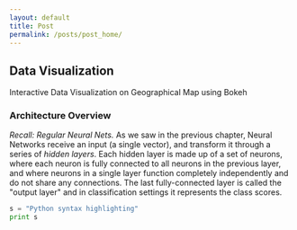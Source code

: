 ```yaml
---
layout: default
title: Post
permalink: /posts/post_home/
---
```


## Data Visualization

Interactive Data Visualization on Geographical Map using Bokeh

<a name='overview'></a>

### Architecture Overview

*Recall: Regular Neural Nets.* As we saw in the previous chapter, Neural Networks receive an input (a single vector), and transform it through a series of *hidden layers*. Each hidden layer is made up of a set of neurons, where each neuron is fully connected to all neurons in the previous layer, and where neurons in a single layer function completely independently and do not share any connections. The last fully-connected layer is called the "output layer" and in classification settings it represents the class scores.

```python
s = "Python syntax highlighting"
print s
```

